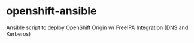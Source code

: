 openshift-ansible
=================

Ansible script to deploy OpenShift Origin w/ FreeIPA Integration (DNS and Kerberos)

